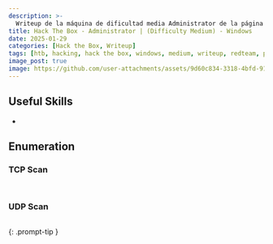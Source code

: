 ```yaml
---
description: >-
  Writeup de la máquina de dificultad media Administrator de la página https://hackthebox.eu
title: Hack The Box - Administrator | (Difficulty Medium) - Windows
date: 2025-01-29
categories: [Hack the Box, Writeup]
tags: [htb, hacking, hack the box, windows, medium, writeup, redteam, pentesting]
image_post: true
image: https://github.com/user-attachments/assets/9d60c834-3318-4bfd-910e-a6c5febfcba0
---
```


## Useful Skills

* 

## Enumeration

### TCP Scan

 ```bash

```

```bash

```

### UDP Scan

 ```bash

```

>
{: .prompt-tip }
